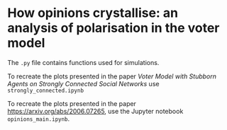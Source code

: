 # How opinions crystallise: an analysis of polarisation in the voter model

The `.py` file contains functions used for simulations.

To recreate the plots presented in the paper <i>Voter Model with Stubborn Agents on Strongly Connected Social Networks</i> use `strongly_connected.ipynb`

To recreate the plots presented in the paper https://arxiv.org/abs/2006.07265, use the Jupyter notebook `opinions_main.ipynb`.
